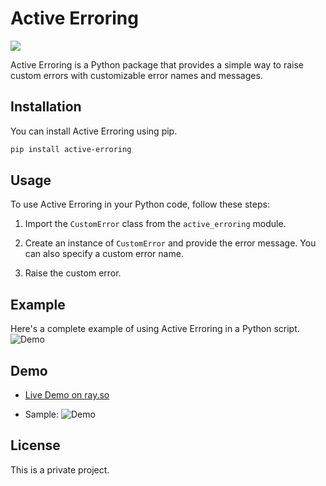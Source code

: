 # Active Erroring
![](https://i.ibb.co/PQ2vjGr/img.png)

Active Erroring is a Python package that provides a simple way to raise custom errors with customizable error names and messages.

## Installation

You can install Active Erroring using pip.
```bash
pip install active-erroring
```
## Usage

To use Active Erroring in your Python code, follow these steps:

1. Import the `CustomError` class from the `active_erroring` module.

2. Create an instance of `CustomError` and provide the error message. You can also specify a custom error name.

3. Raise the custom error.

## Example

Here's a complete example of using Active Erroring in a Python script.
![Demo](https://i.ibb.co/MZSmHPC/ray-so-export-1.png)

## Demo
- [Live Demo on ray.so](https://ray.so/#code=ZnJvbSBhY3RpdmVfZXJyb3JpbmcgaW1wb3J0IEFjdGl2ZUVycm9yaW5nCgpBY3RpdmVFcnJvcmluZy5kcm9wX2Vycm9yKAogICAgZXJyb3JfbmFtZT0iT3VjaCIsCiAgICBtZXNzYWdlPSJTb21ldGhpbmcgd2VudCB3cm9uZyIsCiAgICBmYWtlX2NvZGU9IjEgKyAyID0gNSIsCiAgICBlcnJvcl9saW5lPSIxMDAwMDciLAogICAgcmVsYXRpdmVfcGF0aD1yIkc6XFxHb29nbGUgRHJpdmVcTmFzYVxodXN0b24ucHkiCiAgICApCg&title=Active+Erroring&theme=midnight&darkMode=true&padding=32)


- Sample:
![Demo](https://i.ibb.co/61nDwVh/demo.png)




## License

This is a private project.

